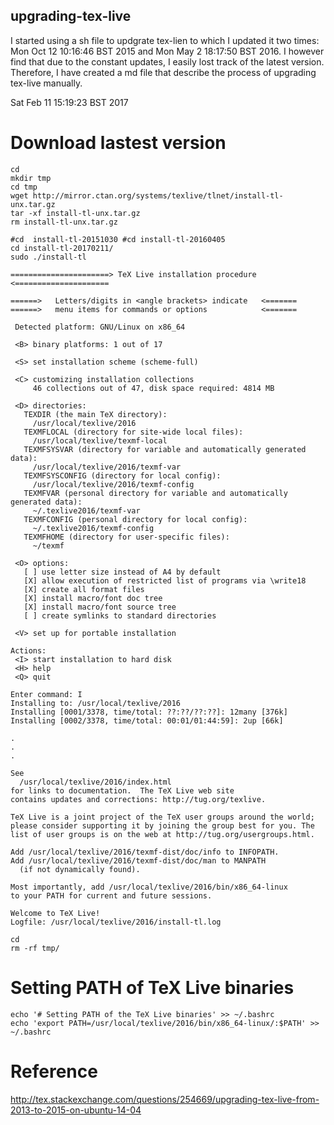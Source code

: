 upgrading-tex-live
--


I started using a sh file to updgrate tex-lien to which I updated it two times: Mon Oct 12 10:16:46 BST 2015  and Mon May 2 18:17:50 BST 2016. I however find that due to the constant updates, I easily lost track of the latest version. Therefore, I have created a md file that describe the process of upgrading tex-live manually.

Sat Feb 11 15:19:23 BST 2017


# Download lastest version

```
cd
mkdir tmp
cd tmp
wget http://mirror.ctan.org/systems/texlive/tlnet/install-tl-unx.tar.gz
tar -xf install-tl-unx.tar.gz  
rm install-tl-unx.tar.gz  
```

```
#cd  install-tl-20151030 #cd install-tl-20160405
cd install-tl-20170211/
sudo ./install-tl
```

```
======================> TeX Live installation procedure <=====================

======>   Letters/digits in <angle brackets> indicate   <=======
======>   menu items for commands or options            <=======

 Detected platform: GNU/Linux on x86_64

 <B> binary platforms: 1 out of 17

 <S> set installation scheme (scheme-full)

 <C> customizing installation collections
     46 collections out of 47, disk space required: 4814 MB

 <D> directories:
   TEXDIR (the main TeX directory):
     /usr/local/texlive/2016
   TEXMFLOCAL (directory for site-wide local files):
     /usr/local/texlive/texmf-local
   TEXMFSYSVAR (directory for variable and automatically generated data):
     /usr/local/texlive/2016/texmf-var
   TEXMFSYSCONFIG (directory for local config):
     /usr/local/texlive/2016/texmf-config
   TEXMFVAR (personal directory for variable and automatically generated data):
     ~/.texlive2016/texmf-var
   TEXMFCONFIG (personal directory for local config):
     ~/.texlive2016/texmf-config
   TEXMFHOME (directory for user-specific files):
     ~/texmf

 <O> options:
   [ ] use letter size instead of A4 by default
   [X] allow execution of restricted list of programs via \write18
   [X] create all format files
   [X] install macro/font doc tree
   [X] install macro/font source tree
   [ ] create symlinks to standard directories

 <V> set up for portable installation

Actions:
 <I> start installation to hard disk
 <H> help
 <Q> quit

Enter command: I
Installing to: /usr/local/texlive/2016
Installing [0001/3378, time/total: ??:??/??:??]: 12many [376k]
Installing [0002/3378, time/total: 00:01/01:44:59]: 2up [66k]

.
.
.

See
  /usr/local/texlive/2016/index.html
for links to documentation.  The TeX Live web site
contains updates and corrections: http://tug.org/texlive.

TeX Live is a joint project of the TeX user groups around the world;
please consider supporting it by joining the group best for you. The
list of user groups is on the web at http://tug.org/usergroups.html.

Add /usr/local/texlive/2016/texmf-dist/doc/info to INFOPATH.
Add /usr/local/texlive/2016/texmf-dist/doc/man to MANPATH
  (if not dynamically found).

Most importantly, add /usr/local/texlive/2016/bin/x86_64-linux
to your PATH for current and future sessions.

Welcome to TeX Live!
Logfile: /usr/local/texlive/2016/install-tl.log

```

```
cd
rm -rf tmp/
```

# Setting PATH of TeX Live binaries
```
echo '# Setting PATH of the TeX Live binaries' >> ~/.bashrc   
echo 'export PATH=/usr/local/texlive/2016/bin/x86_64-linux/:$PATH' >> ~/.bashrc
```

# Reference
http://tex.stackexchange.com/questions/254669/upgrading-tex-live-from-2013-to-2015-on-ubuntu-14-04

